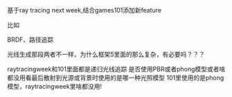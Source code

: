 基于ray tracing next week,结合games101添加新feature

比如

  BRDF、路径追踪

光线生成那段两者不一样，为什么框架5里面的那么复杂，有必要吗？？？


raytracingweek和101里面都是递归光线追踪
是否使用PBR或者phong模型或者啥都没用看最后散射到光源或背景时使用的是哪一种光照模型
101里使用的是phong模型，raytracingweek里啥都没用!
